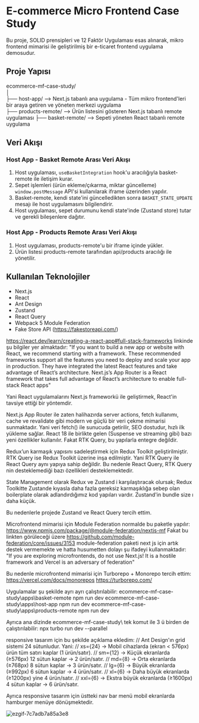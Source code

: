 # E-commerce Micro Frontend Case Study

Bu proje, SOLID prensipleri ve 12 Faktör Uygulaması esas alınarak, mikro frontend mimarisi ile geliştirilmiş bir e-ticaret frontend uygulama demosudur.

## Proje Yapısı

ecommerce-mf-case-study/  
│  
├── host-app/ --> Next.js tabanlı ana uygulama - Tüm mikro frontend'leri bir araya getiren ve yöneten merkezi uygulama  
├── products-remote/ --> Ürün listesini gösteren Next.js tabanlı remote uygulaması 
├── basket-remote/ --> Sepeti yöneten React tabanlı remote uygulama 
## Veri Akışı

### Host App - Basket Remote Arası Veri Akışı
1. Host uygulaması, `useBasketIntegration` hook'u aracılığıyla basket-remote ile iletişim kurar.
2. Sepet işlemleri (ürün ekleme/çıkarma, miktar güncelleme) `window.postMessage` API'si kullanılarak iframe üzerinden yapılır.
3. Basket-remote, kendi state'ini güncelledikten sonra `BASKET_STATE_UPDATE` mesajı ile host uygulamasını bilgilendirir.
4. Host uygulaması, sepet durumunu kendi state'inde (Zustand store) tutar ve gerekli bileşenlere dağıtır.

### Host App - Products Remote Arası Veri Akışı
1. Host uygulaması, products-remote'u bir iframe içinde yükler.
2. Ürün listesi  products-remote tarafından api/products aracılığı ile yönetilir.

## Kullanılan Teknolojiler

- Next.js
- React
- Ant Design
- Zustand
- React Query
- Webpack 5 Module Federation
- Fake Store API (https://fakestoreapi.com/)

https://react.dev/learn/creating-a-react-app#full-stack-frameworks linkinde şu bilgiler yer almaktadır:
"If you want to build a new app or website with React, we recommend starting with a framework.
These recommended frameworks support all the features you need to deploy and scale your app in production.
They have integrated the latest React features and take advantage of React’s architecture.
Next.js’s App Router is a React framework that takes full advantage of React’s architecture to enable full-stack React apps"

Yani React uygulamalarını Next.js frameworkü ile geliştirmek, React'in tavsiye ettiği bir yöntemdir.

Next.js App Router ile zaten halihazırda server actions, fetch kullanımı, cache ve revalidate gibi modern ve güçlü bir veri çekme mimarisi sunmaktadır. 
Yani veri fetch() ile sunucuda getirilir, SEO dostudur, hızlı ilk yükleme sağlar.
React 18 ile birlikte gelen (Suspense ve streaming gibi) bazı yeni özellikler kullanılır.
Fakat RTK Query, bu yapılarla entegre değildir.

Redux’un karmaşık yapısını sadeleştirmek için Redux Toolkit geliştirilmiştir. RTK Query ise Redux Toolkit üzerine inşa edilmiştir.
Yani RTK Query ile React Query  aynı yapıya sahip değildir. Bu nedenle React Query, RTK Query nin desteklemediği bazı özellikleri desteklemektedir.

State Management olarak Redux ve Zustand i karşılaştıracak olursak; 
Redux Toolkitte Zustande kıyasla daha fazla gereksiz karmaşıklığa sebep olan boilerplate olarak adlandırdığımız kod yapıları vardır. 
Zustand'in bundle size ı daha küçük.

Bu nedenlerle projede Zustand ve React Query tercih ettim.

Microfrontend mimarisi için Module Federation normalde bu paketle yapılır: https://www.npmjs.com/package/@module-federation/nextjs-mf
Fakat bu linkten görüleceği üzere https://github.com/module-federation/core/issues/3153
module-federation paketi next js için artık destek vermemekte ve hatta husumetten dolayı şu ifadeyi kullanmaktadır:
"If you are exploring microfrontends, do not use Next.js! It is a hostile framework and Vercel is an adversary of federation"

Bu nedenle microfrontend mimarisi için Turborepo + Monorepo tercih ettim:
https://vercel.com/docs/monorepos
https://turborepo.com/ 

Uygulamalar şu şekilde ayrı ayrı çalıştırılabilir:
ecommerce-mf-case-study\apps\basket-remote
npm run dev 
ecommerce-mf-case-study\apps\host-app
npm run dev
ecommerce-mf-case-study\apps\products-remote
npm run dev

Ayrıca ana dizinde ecommerce-mf-case-study\ tek komut ile 3 ü birden de çalıştırılabilir:
npx turbo run dev --parallel

responsive tasarım için bu şekilde açıklama ekledim:
// Ant Design'ın grid sistemi 24 sütunludur. Yani:
// xs={24} → Mobil cihazlarda (ekran < 576px) ürün tüm satırı kaplar (1 ürün/satır).
// sm={12} → Küçük ekranlarda (≥576px) 12 sütun kaplar → 2 ürün/satır.
// md={8} → Orta ekranlarda (≥768px) 8 sütun kaplar → 3 ürün/satır.
// lg={6} → Büyük ekranlarda (≥992px) 6 sütun kaplar → 4 ürün/satır.
// xl={6} → Daha büyük ekranlarda (≥1200px) yine 4 ürün/satır.
// xxl={6} → Ekstra büyük ekranlarda (≥1600px) 4 sütun kaplar → 6 ürün/satır.	

Ayrıca responsive tasarım için üstteki nav bar menü mobil ekranlarda hamburger menüye dönüşmektedir.  


![ezgif-7c7adb7a85a3e8](https://github.com/user-attachments/assets/156a9e7e-f92c-4359-b6a0-872aaac1f20c)


